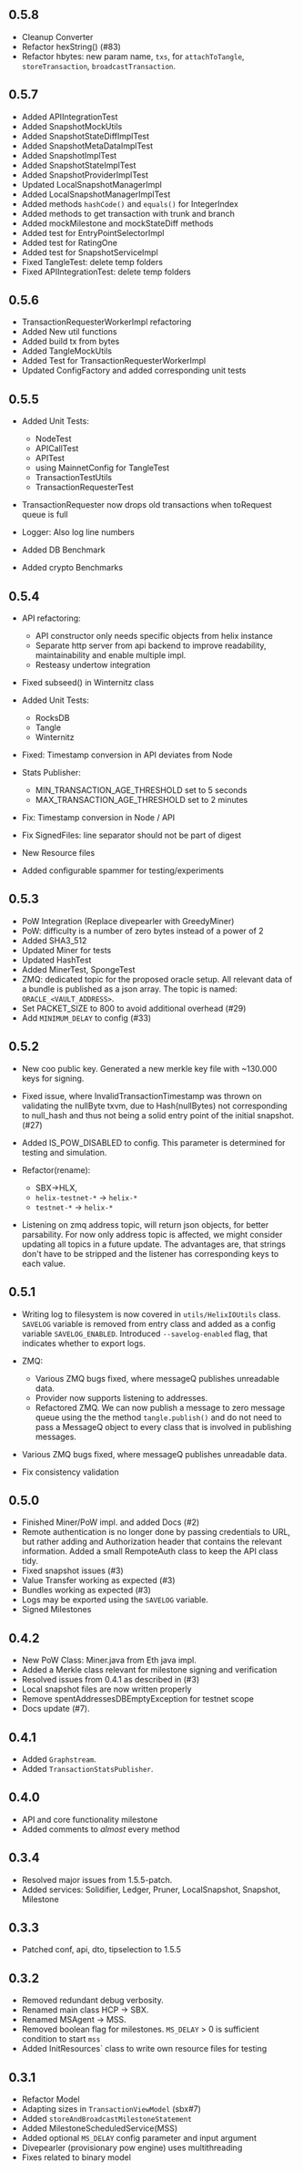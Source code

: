 ## 0.5.8

-   Cleanup Converter
-   Refactor hexString() (#83)
-   Refactor hbytes: new param name, `txs`, for `attachToTangle`, `storeTransaction`, `broadcastTransaction`.

## 0.5.7

-   Added APIIntegrationTest
-   Added SnapshotMockUtils
-   Added SnapshotStateDiffImplTest
-   Added SnapshotMetaDataImplTest
-   Added SnapshotImplTest
-   Added SnapshotStateImplTest
-   Added SnapshotProviderImplTest
-   Updated LocalSnapshotManagerImpl
-   Added LocalSnapshotManagerImplTest
-   Added methods `hashCode()` and `equals()` for IntegerIndex
-   Added methods to get transaction with trunk and branch
-   Added mockMilestone and mockStateDiff methods
-   Added test for EntryPointSelectorImpl
-   Added test for RatingOne
-   Added test for SnapshotServiceImpl
-   Fixed TangleTest: delete temp folders
-   Fixed APIIntegrationTest: delete temp folders

## 0.5.6

-   TransactionRequesterWorkerImpl refactoring
-   Added New util functions
-   Added build tx from bytes
-   Added TangleMockUtils
-   Added Test for TransactionRequesterWorkerImpl
-   Updated ConfigFactory and added corresponding unit tests

## 0.5.5

-   Added Unit Tests:
    -   NodeTest
    -   APICallTest
    -   APITest
    -   using MainnetConfig for TangleTest
    -   TransactionTestUtils
    -   TransactionRequesterTest

-   TransactionRequester now drops old transactions when toRequest queue is full

-   Logger: Also log line numbers

-   Added DB Benchmark

-   Added crypto Benchmarks

## 0.5.4

-   API refactoring:
    -   API constructor only needs specific objects from helix instance
    -   Separate http server from api backend to improve readability, maintainability and enable multiple impl.
    -   Resteasy undertow integration

-   Fixed subseed() in Winternitz class

-   Added Unit Tests:
    -   RocksDB
    -   Tangle
    -   Winternitz

-   Fixed: Timestamp conversion in API deviates from Node

-   Stats Publisher:
    -   MIN_TRANSACTION_AGE_THRESHOLD set to 5 seconds
    -   MAX_TRANSACTION_AGE_THRESHOLD set to 2 minutes

-   Fix: Timestamp conversion in Node / API

-   Fix SignedFiles: line separator should not be part of digest

-   New Resource files

-   Added configurable spammer for testing/experiments

## 0.5.3

-   PoW Integration (Replace divepearler with GreedyMiner)
-   PoW: difficulty is a number of zero bytes instead of a power of 2
-   Added SHA3_512
-   Updated Miner for tests
-   Updated HashTest
-   Added MinerTest, SpongeTest
-   ZMQ: dedicated topic for the proposed oracle setup. All relevant data of a bundle is published as a json array. The topic is named: `ORACLE_<VAULT_ADDRESS>`.
-   Set PACKET_SIZE to 800 to avoid additional overhead (#29)
-   Add `MINIMUM_DELAY` to config (#33)

## 0.5.2

-   New coo public key. Generated a new merkle key file with ~130.000 keys for signing.

-   Fixed issue, where InvalidTransactionTimestamp was thrown on validating the nullByte txvm, due to Hash(nullBytes) not corresponding to null_hash and thus not being a solid entry point of the initial snapshot. (#27)

-   Added IS_POW_DISABLED to config. This parameter is determined for testing and simulation.

-   Refactor(rename):
    -   SBX->HLX,
    -   `helix-testnet-*` -> `helix-*`
    -   `testnet-*` -> `helix-*`

-   Listening on zmq address topic, will return json objects, for better parsability. For now only address topic is affected, we might consider updating all topics in a future update. The advantages are, that strings don't have to be stripped and the listener has corresponding keys to each value.  

## 0.5.1

-   Writing log to filesystem is now covered in `utils/HelixIOUtils` class. `SAVELOG` variable is removed from entry class and added as a config variable `SAVELOG_ENABLED`. Introduced `--savelog-enabled` flag, that indicates whether to export logs.

-   ZMQ:
    -   Various ZMQ bugs fixed, where messageQ publishes unreadable data.
    -   Provider now supports listening to addresses.
    -   Refactored ZMQ. We can now publish a message to zero message queue using the the method `tangle.publish()` and do not need to pass a MessageQ object to every class that is involved in publishing messages.

-   Various ZMQ bugs fixed, where messageQ publishes unreadable data.

-   Fix consistency validation

## 0.5.0

-   Finished Miner/PoW impl. and added Docs (#2)
-   Remote authentication is no longer done by passing credentials to URL, but rather adding and Authorization header that contains the relevant information. Added a small RempoteAuth class to keep the API class tidy.
-   Fixed snapshot issues (#3)
-   Value Transfer working as expected (#3)
-   Bundles working as expected (#3)
-   Logs may be exported using the `SAVELOG` variable.
-   Signed Milestones

## 0.4.2

-   New PoW Class: Miner.java from Eth java impl.
-   Added a Merkle class relevant for milestone signing and verification
-   Resolved issues from 0.4.1 as described in (#3)
-   Local snapshot files are now written properly
-   Remove spentAddressesDBEmptyException for testnet scope
-   Docs update (#7).

## 0.4.1

-   Added `Graphstream`.
-   Added `TransactionStatsPublisher`.

## 0.4.0

-   API and core functionality milestone
-   Added comments to _almost_ every method

## 0.3.4

-   Resolved major issues from 1.5.5-patch.
-   Added services: Solidifier, Ledger, Pruner, LocalSnapshot, Snapshot, Milestone

## 0.3.3

-   Patched conf, api, dto, tipselection to 1.5.5

## 0.3.2

-   Removed redundant debug verbosity.
-   Renamed main class HCP -> SBX.
-   Renamed MSAgent -> MSS.
-   Removed boolean flag for milestones. `MS_DELAY` > 0 is sufficient condition to start `mss`
-   Added InitResources` class to write own resource files for testing

## 0.3.1

-   Refactor Model
-   Adapting sizes in `TransactionViewModel` (sbx#7)
-   Added `storeAndBroadcastMilestoneStatement`
-   Added MilestoneScheduledService(MSS)
-   Added optional `MS_DELAY` config parameter and input argument
-   Divepearler (provisionary pow engine) uses multithreading
-   Fixes related to binary model
